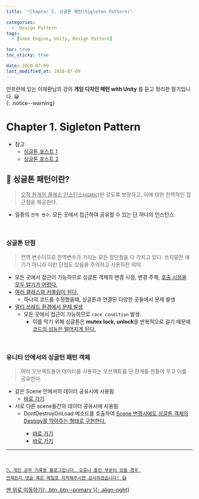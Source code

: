 ```yaml
---
title:  "Chapter 2. 싱글톤 패턴(Sigleton Pattern)" 

categories:
  -  Design Pattern
tags:
  - [Game Engine, Unity, Design Pattern]

toc: true
toc_sticky: true

date: 2020-07-09
last_modified_at: 2020-07-09
---
```


인프런에 있는 이재환님의 강의 **게임 디자인 패턴 with Unity** 를 듣고 정리한 필기입니다. 😀  
{: .notice--warning}

# Chapter 1. Sigleton Pattern

- 참고
  - [싱글톤 포스트 1](https://ansohxxn.github.io/unity%20lesson%201/chapter5-7/)
  - [싱글톤 포스트 2](https://ansohxxn.github.io/c++%20games/chapter2-6/)

## 🔔 싱글톤 패턴이란?

> <u>오직 한개의 클래스 인스턴스(static)</u>만 갖도록 보장하고, 이에 대한 전역적인 접근점을 제공한다.

- 일종의 `전역 변수`. 모든 곳에서 접근하여 공유할 수 있는 단 하나의 인스턴스.

<br>

### 싱글톤 단점
 
> 전역 변수이므로 전역변수가 가지는 모든 장단점을 다 가지고 있다. 쓰지말잔 얘기가 아니라 이런 단점도 있음을 주의하고 사용하잔 의미.

- 모든 곳에서 접근이 가능하므로 싱글톤 객체의 변경 시점, 변경 주체, <u>호출 시점을 모두 알기가 어렵다.</u>
- <u>여러 클래스와 커플링이 된다.</u>
  - 하나의 코드를 수정했을때, 싱글톤과 연결된 다양한 곳들에서 문제 발생
- <u>멀티 쓰레드 환경에서 문제 발생</u>
  - 모든 곳에서 접근이 가능하므로 `race condition` 발생.
    - 이를 막기 위해 싱글톤은 **mutex lock, unlock**을 반복적으로 걸기 때문에 <u>코드의 성능은 떨어지게 된다.</u>

<br>

### 유니티 안에서의 싱글턴 패턴 객체

> 여러 오브젝트들이 데이터를 사용하는 오브젝트를 단 한개를 만들어 두고 이를 공유한다.

- 같은 Scene 안에서의 데이터 공유시에 사용됨
  - [바로 가기](https://ansohxxn.github.io/design%20pattern/chapter2-1/)
- 서로 다른 scene들간의 데이터 공유시에 사용됨
  - DontDestroyOnLoad 메소드를 호출하여 <u>Scene 변경시에도 싱글톤 객체의 Destroy를 막아주는 형태로 구현한다.
    - [바로 가기](https://ansohxxn.github.io/design%20pattern/chapter2-2/)
    - [바로 가기](https://ansohxxn.github.io/design%20pattern/chapter2-3/)

***
<br>

    🌜 개인 공부 기록용 블로그입니다. 오류나 틀린 부분이 있을 경우 
    언제든지 댓글 혹은 메일로 지적해주시면 감사하겠습니다! 😄

[맨 위로 이동하기](#){: .btn .btn--primary }{: .align-right}
